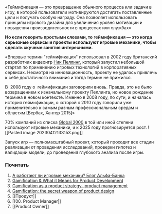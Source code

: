 «Геймификация — это превращение обычного процесса или задачи в игру, в которой пользователи мотивируются достигать поставленные цели и получать особую награду. Она позволяет использовать принципы игрового дизайна для увеличения уровня мотивации и повышения производительности в процессах или службах»

**Но если говорить простыми словами, то геймификация — это когда серьезные сервисы и проекты используют игровые механики, чтобы сделать скучные занятия интересными.**

«Впервые термин "геймификация" использовал в 2002 году британский разработчик видеоигр [Ник Пеллинг](https://nanodome.wordpress.com/2011/08/09/the-short-prehistory-of-gamification/), который запустил небольшой стартап по применению игровых технологий в корпоративных сервисах. Несмотря на инновационность, проекту не удалось привлечь к себе достаточного внимания и тогда термин не прижился. 

В  2008 году о  геймификации заговорили вновь. Правда, это не было возвращением к изначальному проекту Пеллинга, но новое рождение термина в новом контексте. Именно в 2008 году, по сути, и началась история геймификации, о которой к 2010 году говорили уже применительно к самым разным профессиональным средам и областям [Вербах, Хантер 2015]»

70% компаний из списка [Global 2000](https://ru.wikipedia.org/wiki/Forbes_Global_2000) в той или иной степени используют игровые механики, и к 2025 году прогнозируется рост. 
![[Pasted image 20230412133153.png]]






Запуск игр –– полномасштабный проект, который проходит все стадии реализации от проведения исследований, проверки гипотез и валидации модели, до проведения глубокого анализа после игры. 

### Почитать
1. [А работают ли игровые механики? Блог Альфа-Банка](https://habr.com/ru/companies/alfa/articles/727606/) 
2. [Gamification & What it Means for Product Development](https://medium.com/@Future__Friendly/gamification-what-it-means-for-product-development-1ed8b1d25da3) 
3. [Gamification as a product strategy- product management](https://bootcamp.uxdesign.cc/gamification-as-a-product-strategy-product-management-7250b93397da) 
4. [Gamification: the secret weapon of product design](https://bootcamp.uxdesign.cc/gamification-the-secret-weapon-of-product-design-65f32504c5aa)
5. [[Продукт]] 
6. [[00. Product Manager]]
7. [[Product Owner]] 